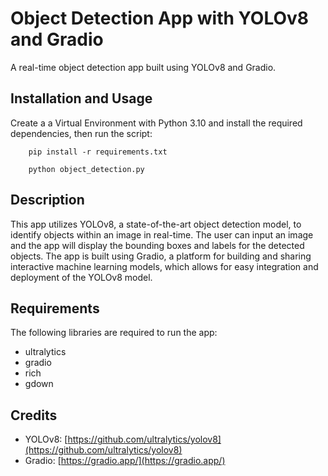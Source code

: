 # Object Detection App with YOLOv8 and Gradio

A real-time object detection app built using YOLOv8 and Gradio.

## Installation and Usage

Create a a Virtual Environment with Python 3.10 and install the required dependencies, then run the script:

```
    pip install -r requirements.txt

    python object_detection.py
```

## Description

This app utilizes YOLOv8, a state-of-the-art object detection model, to identify objects within an image in real-time. The user can input an image and the app will display the bounding boxes and labels for the detected objects. The app is built using Gradio, a platform for building and sharing interactive machine learning models, which allows for easy integration and deployment of the YOLOv8 model.

## Requirements

The following libraries are required to run the app:

- ultralytics
- gradio
- rich
- gdown

## Credits

- YOLOv8: [https://github.com/ultralytics/yolov8](https://github.com/ultralytics/yolov8)
- Gradio: [https://gradio.app/](https://gradio.app/)
